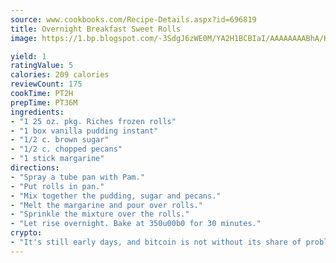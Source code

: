 ```yaml
---
source: www.cookbooks.com/Recipe-Details.aspx?id=696819
title: Overnight Breakfast Sweet Rolls
image: https://1.bp.blogspot.com/-3SdgJ6zWE0M/YA2H1BCBIaI/AAAAAAAABhA/KLu9yTsYBMkJQudB_uFGwTypBtmTiBfZgCLcBGAsYHQ/s320/4.png

yield: 1
ratingValue: 5
calories: 209 calories
reviewCount: 175
cookTime: PT2H
prepTime: PT36M
ingredients:
- "1 25 oz. pkg. Riches frozen rolls"
- "1 box vanilla pudding instant"
- "1/2 c. brown sugar"
- "1/2 c. chopped pecans"
- "1 stick margarine"
directions:
- "Spray a tube pan with Pam."
- "Put rolls in pan."
- "Mix together the pudding, sugar and pecans."
- "Melt the margarine and pour over rolls."
- "Sprinkle the mixture over the rolls."
- "Let rise overnight. Bake at 350u00b0 for 30 minutes."
crypto:
- "It's still early days, and bitcoin is not without its share of problems."
---
```

